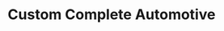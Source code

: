 ---
title: "Custom Complete Automotive"
url: /columbia/custom-complete-automotive/
shop: car repair
---
